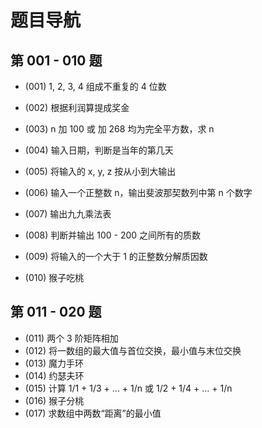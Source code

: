 # 题目导航


## 第 001 - 010 题

- (001) 1, 2, 3, 4 组成不重复的 4 位数

- (002) 根据利润算提成奖金
- (003) n 加 100 或 加 268 均为完全平方数，求 n
- (004) 输入日期，判断是当年的第几天
- (005) 将输入的 x, y, z 按从小到大输出
- (006) 输入一个正整数 n，输出斐波那契数列中第 n 个数字
- (007) 输出九九乘法表
- (008) 判断并输出 100 - 200 之间所有的质数
- (009) 将输入的一个大于 1 的正整数分解质因数
- (010) 猴子吃桃

## 第 011 - 020 题

- (011) 两个 3 阶矩阵相加
- (012) 将一数组的最大值与首位交换，最小值与末位交换
- (013) 魔力手环
- (014) 约瑟夫环
- (015) 计算 1/1 + 1/3 + ... + 1/n 或 1/2 + 1/4 + ... + 1/n
- (016) 猴子分桃
- (017) 求数组中两数“距离”的最小值

